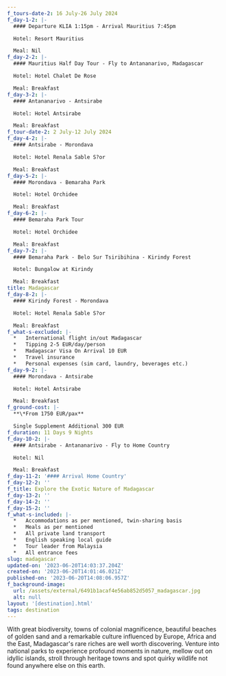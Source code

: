 ```yaml
---
f_tours-date-2: 16 July-26 July 2024
f_day-1-2: |-
  #### Departure KLIA 1:15pm - Arrival Mauritius 7:45pm

  Hotel: Resort Mauritius

  Meal: Nil
f_day-2-2: |-
  #### Mauritius Half Day Tour - Fly to Antananarivo, Madagascar

  Hotel: Hotel Chalet De Rose

  Meal: Breakfast
f_day-3-2: |-
  #### Antananarivo - Antsirabe

  Hotel: Hotel Antsirabe

  Meal: Breakfast
f_tour-date-2: 2 July-12 July 2024
f_day-4-2: |-
  #### Antsirabe - Morondava

  Hotel: Hotel Renala Sable S?or

  Meal: Breakfast
f_day-5-2: |-
  #### Morondava - Bemaraha Park

  Hotel: Hotel Orchidee

  Meal: Breakfast
f_day-6-2: |-
  #### Bemaraha Park Tour

  Hotel: Hotel Orchidee

  Meal: Breakfast
f_day-7-2: |-
  #### Bemaraha Park - Belo Sur Tsiribihina - Kirindy Forest

  Hotel: Bungalow at Kirindy

  Meal: Breakfast
title: Madagascar
f_day-8-2: |-
  #### Kirindy Forest - Morondava

  Hotel: Hotel Renala Sable S?or

  Meal: Breakfast
f_what-s-excluded: |-
  *   International flight in/out Madagascar
  *   Tipping 2-5 EUR/day/person
  *   Madagascar Visa On Arrival 10 EUR
  *   Travel insurance
  *   Personal expenses (sim card, laundry, beverages etc.)
f_day-9-2: |-
  #### Morondava - Antsirabe

  Hotel: Hotel Antsirabe

  Meal: Breakfast
f_ground-cost: |-
  **\*From 1750 EUR/pax**

  Single Supplement Additional 300 EUR
f_duration: 11 Days 9 Nights
f_day-10-2: |-
  #### Antsirabe - Antananarivo - Fly to Home Country

  Hotel: Nil

  Meal: Breakfast
f_day-11-2: '#### Arrival Home Country'
f_day-12-2: ''
f_title: Explore the Exotic Nature of Madagascar
f_day-13-2: ''
f_day-14-2: ''
f_day-15-2: ''
f_what-s-included: |-
  *   Accommodations as per mentioned, twin-sharing basis
  *   Meals as per mentioned
  *   All private land transport
  *   English speaking local guide
  *   Tour leader from Malaysia
  *   All entrance fees
slug: madagascar
updated-on: '2023-06-20T14:03:37.204Z'
created-on: '2023-06-20T14:01:46.021Z'
published-on: '2023-06-20T14:08:06.957Z'
f_background-image:
  url: /assets/external/6491b1acaf4e56ab852d5057_madagascar.jpg
  alt: null
layout: '[destination].html'
tags: destination
---
```


With great biodiversity, towns of colonial magnificence, beautiful beaches of golden sand and a remarkable culture influenced by Europe, Africa and the East, Madagascar's rare riches are well worth discovering. Venture into national parks to experience profound moments in nature, mellow out on idyllic islands, stroll through heritage towns and spot quirky wildlife not found anywhere else on this earth.
